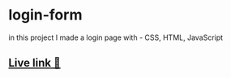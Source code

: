 # login-form
in this project I made a  login page with - CSS, HTML, JavaScript

## [__Live link__ 🚀](https://login-form-sg.netlify.app/)
